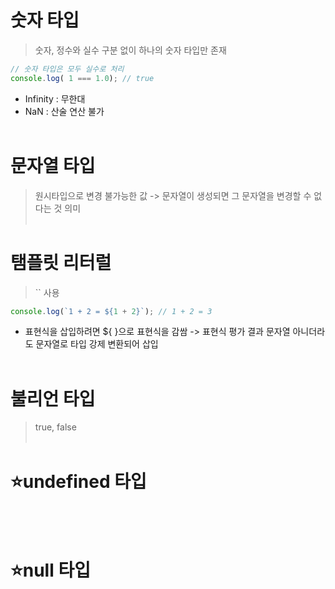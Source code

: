 # 숫자 타입
> 숫자, 정수와 실수 구분 없이 하나의 숫자 타입만 존재
```js
// 숫자 타입은 모두 실수로 처리
console.log( 1 === 1.0); // true
```
+ Infinity : 무한대
+ NaN : 산술 연산 불가
<br/><br/>
# 문자열 타입
> 원시타입으로 변경 불가능한 값 -> 문자열이 생성되면 그 문자열을 변경할 수 없다는 것 의미
<br/><br/>
# 탬플릿 리터럴
> `` 사용
```js
console.log(`1 + 2 = ${1 + 2}`); // 1 + 2 = 3
```
+ 표현식을 삽입하려면 ${ }으로 표현식을 감쌈 -> 표현식 평가 결과 문자열 아니더라도 문자열로 타입 강제 변환되어 삽입
<br/><br/>
# 불리언 타입
> true, false
<br/><br/>
# ⭐undefined 타입 
<br/><br/>
# ⭐null 타입

